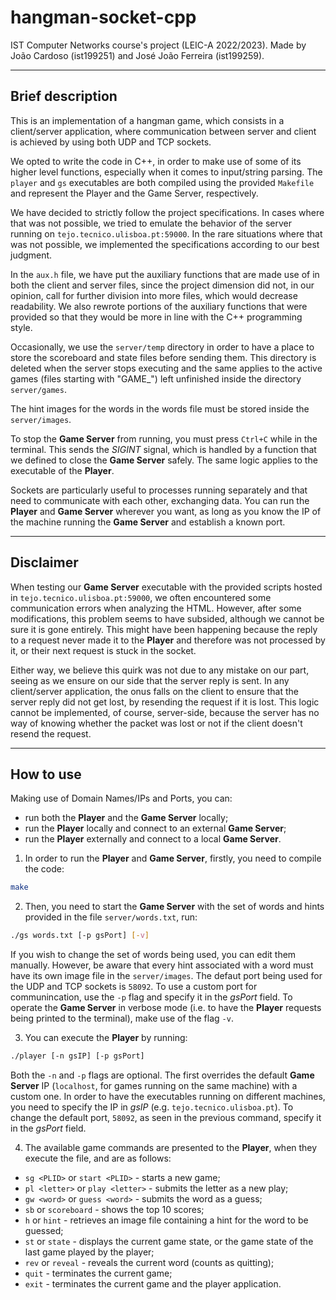  # hangman-socket-cpp

IST Computer Networks course's project (LEIC-A 2022/2023). Made by João Cardoso (ist199251) and José João Ferreira (ist199259).

---

## Brief description

This is an implementation of a hangman game, which consists in a client/server application, where communication between server and client is achieved by using both UDP and TCP sockets.

We opted to write the code in C++, in order to make use of some of its higher level functions, especially when it comes to input/string parsing. The `player` and `gs` executables are both compiled using the provided `Makefile` and represent the Player and the Game Server, respectively.

We have decided to strictly follow the project specifications. In cases where that was not possible, we tried to emulate the behavior of the server running on `tejo.tecnico.ulisboa.pt:59000`. In the rare situations where that was not possible, we implemented the specifications according to our best judgment.

In the `aux.h` file, we have put the auxiliary functions that are made use of in both the client and server files, since the project dimension did not, in our opinion, call for further division into more files, which would decrease readability. We also rewrote portions of the auxiliary functions that were provided so that they would be more in line with the C++ programming style.

Occasionally, we use the `server/temp` directory in order to have a place to store the scoreboard and state files before sending them. This directory is deleted when the server stops executing and the same applies to the active games (files starting with "GAME_") left unfinished inside the directory `server/games`.

The hint images for the words in the words file must be stored inside the `server/images`.

To stop the **Game Server** from running, you must press `Ctrl+C` while in the terminal. This sends the _SIGINT_ signal, which is handled by a function that we defined to close the **Game Server** safely. The same logic applies to the executable of the **Player**.

Sockets are particularly useful to processes running separately and that need to communicate with each other, exchanging data.
You can run the **Player** and **Game Server** wherever you want, as long as you know the IP of the machine running the **Game Server** and establish a known port.

---

## Disclaimer

When testing our **Game Server** executable with the provided scripts hosted in `tejo.tecnico.ulisboa.pt:59000`, we often encountered some communication errors when analyzing the HTML. However, after some modifications, this problem seems to have subsided, although we cannot be sure it is gone entirely. This might have been happening because the reply to a request never made it to the **Player** and therefore was not processed by it, or their next request is stuck in the socket.

Either way, we believe this quirk was not due to any mistake on our part, seeing as we ensure on our side that the server reply is sent. In any client/server application, the onus falls on the client to ensure that the server reply did not get lost, by resending the request if it is lost. This logic cannot be implemented, of course, server-side, because the server has no way of knowing whether the packet was lost or not if the client doesn't resend the request.

---

## How to use

Making use of Domain Names/IPs and Ports, you can:
- run both the **Player** and the **Game Server** locally;
- run the **Player** locally and connect to an external **Game Server**;
- run the **Player** externally and connect to a local **Game Server**.

1. In order to run the **Player** and **Game Server**, firstly, you need to compile the code:

```bash
make
```

2. Then, you need to start the **Game Server** with the set of words and hints provided in the file `server/words.txt`, run:

```bash
./gs words.txt [-p gsPort] [-v]
```

If you wish to change the set of words being used, you can edit them manually. However, be aware that every hint associated with a word must have its own image file in the `server/images`.
The defaut port being used for the UDP and TCP sockets is `58092`. To use a custom port for communincation, use the `-p` flag and specify it in the _gsPort_ field.
To operate the **Game Server** in verbose mode (i.e. to have the **Player** requests being printed to the terminal), make use of the flag `-v`.

3. You can execute the **Player** by running:

```bash
./player [-n gsIP] [-p gsPort]
```

Both the `-n` and `-p` flags are optional. The first overrides the default **Game Server** IP (`localhost`, for games running on the same machine) with a custom one. In order to have the executables running on different machines, you need to specify the IP in _gsIP_ (e.g. `tejo.tecnico.ulisboa.pt`).
To change the default port, `58092`, as seen in the previous command, specify it in the _gsPort_ field.

4. The available game commands are presented to the **Player**, when they execute the file, and are as follows:

 - `sg <PLID>` or `start <PLID>` - starts a new game;
 - `pl <letter>` or `play <letter>` - submits the letter as a new play;
 - `gw <word>` or `guess <word>` - submits the word as a guess;
 - `sb` or `scoreboard` - shows the top 10 scores;
 - `h` or `hint` - retrieves an image file containing a hint for the word to be guessed;
 - `st` or `state` - displays the current game state, or the game state of the last game played by the player;
 - `rev` or `reveal` - reveals the current word (counts as quitting);
 - `quit` - terminates the current game;
 - `exit` - terminates the current game and the player application.